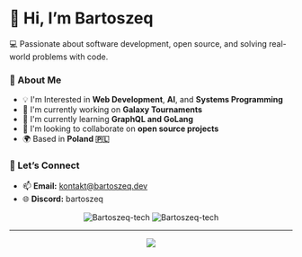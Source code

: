 # 👋 Hi, I’m Bartoszeq
💻 Passionate about software development, open source, and solving real-world problems with code.

### 🚀 About Me
- 💡 I'm Interested in **Web Development**, **AI**, and **Systems Programming**
- 🔭 I'm currently working on **Galaxy Tournaments**
- 🌱 I'm currently learning **GraphQL and GoLang**
- 👯 I'm looking to collaborate on **open source projects**
- 🌍 Based in **Poland 🇵🇱**

### 💬 Let’s Connect

- 📫 **Email:** [kontakt@bartoszeq.dev](mailto:kontakt@bartoszeq.dev)
- 🌐 **Discord:** bartoszeq

<div align="center">
  
<p align="center">
<img align="center" src="https://github-readme-stats-one-bay-73.vercel.app/api?username=Bartoszeq-tech&show_icons=true&locale=en&layout=compact&theme=github_dark_dimmed" alt="Bartoszeq-tech" />
<img align="center" src="https://github-readme-streak-stats.herokuapp.com/?user=Bartoszeq-tech&theme=github_dark_dimmed&date_format=n%2Fj%5B%2FY%5D&card_width=150" alt="Bartoszeq-tech" />
</p>

---
<p align="center">
    <img src="https://skillicons.dev/icons?i=arch,cloudflare,docker,figma,git,css,tailwind,html,js,ts,react,svelte,nodejs,py,java,kotlin,laravel,golang,mysql,mongodb,redis,webpack" />
</p>
</div>
